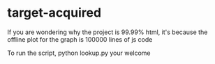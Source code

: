 # target-acquired
If you are wondering why the project is 99.99% html, it's because the offline plot for the graph is 100000 lines of js code

To run the script, 
python lookup.py
your welcome
